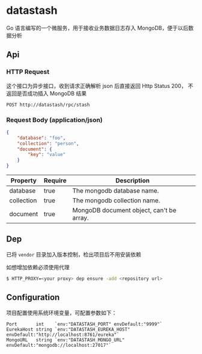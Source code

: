 # datastash

Go 语言编写的一个微服务，用于接收业务数据日志存入 MongoDB，便于以后数据分析

## Api

### HTTP Request

这个接口为异步接口，收到请求正确解析 json 后直接返回 Http Status 200， 不返回是否成功插入 MongoDB 结果

`POST http://datastash/rpc/stash`

### Request Body (application/json)

```json
{
	"database": "foo",
	"collection": "person",
	"document": {
		"key": "value"
	}
}
```

Property | Require | Description
--------- | ------- | -----------
database | true | The mongodb database name.
collection | true | The mongodb collection name.
document | true | MongoDB document object, can't be array.

## Dep

已将 `vendor` 目录加入版本控制，检出项目后不用安装依赖

如想增加依赖必须使用代理

```bash
$ HTTP_PROXY=<your proxy> dep ensure -add <repository url>
```

## Configuration

项目配置使用系统环境变量，可配置参数如下：

```
Port       int    `env:"DATASTASH_PORT" envDefault:"9999"`
EurekaHost string `env:"DATASTASH_EUREKA_HOST" envDefault:"http://localhost:8761/eureka"`
MongoURL   string `env:"DATASTASH_MONGO_URL" envDefault:"mongodb://localhost:27017"`
```